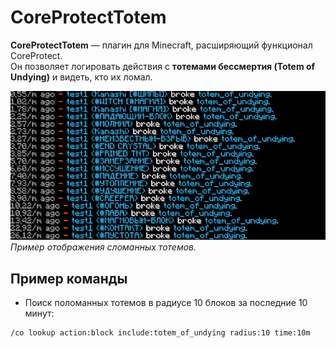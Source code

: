 # CoreProtectTotem

**CoreProtectTotem** — плагин для Minecraft, расширяющий функционал CoreProtect.  
Он позволяет логировать действия с **тотемами бессмертия (Totem of Undying)** и видеть, кто их ломал.  

![Пример](https://github.com/ShinoiroKanashi/CPTOTEM-folia/blob/main/LOGS%20CPTOTEM.png?raw=true)
*Пример отображения сломанных тотемов.*


## Пример команды

- Поиск поломанных тотемов в радиусе 10 блоков за последние 10 минут:  
```
/co lookup action:block include:totem_of_undying radius:10 time:10m
```
